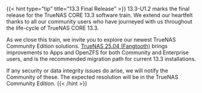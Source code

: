 &NewLine;

{{< hint type="tip" title="13.3 Final Release" >}}
13.3-U1.2 marks the final release for the TrueNAS CORE 13.3 software train.
We extend our heartfelt thanks to all our community users who have journeyed with us throughout the life-cycle of TrueNAS CORE 13.3.

As we close this train, we invite you to explore our newest TrueNAS Community Edition solutions.
[TrueNAS 25.04 (Fangtooth)](https://www.truenas.com/docs/scale/25.04/gettingstarted/scalereleasenotes/) brings improvements to Apps and OpenZFS for both Community and Enterprise users, and is the recommended migration path for current 13.3 installations.

If any security or data integrity issues do arise, we will notify the Community of these.
The expected resolution will be in the TrueNAS Community Edition.
{{< /hint >}}
